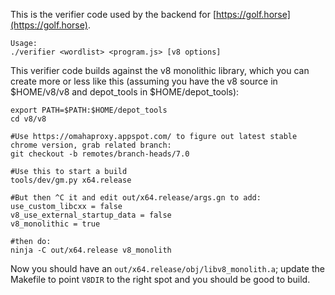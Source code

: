 This is the verifier code used by the backend for [https://golf.horse](https://golf.horse).
```
Usage:
./verifier <wordlist> <program.js> [v8 options]
```

This verifier code builds against the v8 monolithic library, which you can create more or less like this (assuming you have the v8 source in $HOME/v8/v8 and depot_tools in $HOME/depot_tools):

```
export PATH=$PATH:$HOME/depot_tools
cd v8/v8

#Use https://omahaproxy.appspot.com/ to figure out latest stable chrome version, grab related branch:
git checkout -b remotes/branch-heads/7.0

#Use this to start a build
tools/dev/gm.py x64.release

#But then ^C it and edit out/x64.release/args.gn to add:
use_custom_libcxx = false
v8_use_external_startup_data = false
v8_monolithic = true

#then do:
ninja -C out/x64.release v8_monolith
```

Now you should have an ```out/x64.release/obj/libv8_monolith.a```; update the Makefile to point ```V8DIR``` to the right spot and you should be good to build.
